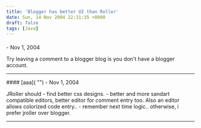 ```yaml
---
title: 'Blogger has better UI than Roller'
date: Sun, 14 Nov 2004 22:31:35 +0000
draft: false
tags: [Java]
---
```



#### 
[]( "") - <time datetime="2004-11-15 01:09:47">Nov 1, 2004</time>

Try leaving a comment to a blogger blog is you don't have a blogger account.
<hr />
#### 
[aaa]( "") - <time datetime="2004-11-15 05:37:51">Nov 1, 2004</time>

JRoller should - find better css designs. - better and more sandart compatible editors, better editor for comment entry too. Also an editor allows colorized code entry.. - remember next time logic.. otherwise, i prefer jroller over blogger.
<hr />
